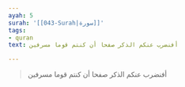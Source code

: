 ```yaml
---
ayah: 5
surah: '[[043-Surah|سورة]]'
tags:
- quran
text: أفنضرب عنكم الذكر صفحا أن كنتم قوما مسرفين

---
```

> أفنضرب عنكم الذكر صفحا أن كنتم قوما مسرفين
